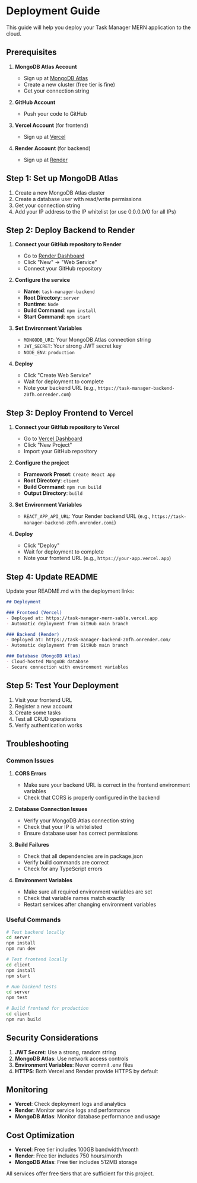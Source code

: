 # Deployment Guide

This guide will help you deploy your Task Manager MERN application to the cloud.

## Prerequisites

1. **MongoDB Atlas Account**
   - Sign up at [MongoDB Atlas](https://www.mongodb.com/atlas)
   - Create a new cluster (free tier is fine)
   - Get your connection string

2. **GitHub Account**
   - Push your code to GitHub

3. **Vercel Account** (for frontend)
   - Sign up at [Vercel](https://vercel.com)

4. **Render Account** (for backend)
   - Sign up at [Render](https://render.com)

## Step 1: Set up MongoDB Atlas

1. Create a new MongoDB Atlas cluster
2. Create a database user with read/write permissions
3. Get your connection string
4. Add your IP address to the IP whitelist (or use 0.0.0.0/0 for all IPs)

## Step 2: Deploy Backend to Render

1. **Connect your GitHub repository to Render**
   - Go to [Render Dashboard](https://dashboard.render.com)
   - Click "New" → "Web Service"
   - Connect your GitHub repository

2. **Configure the service**
   - **Name**: `task-manager-backend`
   - **Root Directory**: `server`
   - **Runtime**: `Node`
   - **Build Command**: `npm install`
   - **Start Command**: `npm start`

3. **Set Environment Variables**
   - `MONGODB_URI`: Your MongoDB Atlas connection string
   - `JWT_SECRET`: Your strong JWT secret key
   - `NODE_ENV`: `production`

4. **Deploy**
   - Click "Create Web Service"
   - Wait for deployment to complete
   - Note your backend URL (e.g., `https://task-manager-backend-z0fh.onrender.com`)

## Step 3: Deploy Frontend to Vercel

1. **Connect your GitHub repository to Vercel**
   - Go to [Vercel Dashboard](https://vercel.com/dashboard)
   - Click "New Project"
   - Import your GitHub repository

2. **Configure the project**
   - **Framework Preset**: `Create React App`
   - **Root Directory**: `client`
   - **Build Command**: `npm run build`
   - **Output Directory**: `build`

3. **Set Environment Variables**
   - `REACT_APP_API_URL`: Your Render backend URL (e.g., `https://task-manager-backend-z0fh.onrender.comi`)

4. **Deploy**
   - Click "Deploy"
   - Wait for deployment to complete
   - Note your frontend URL (e.g., `https://your-app.vercel.app`)

## Step 4: Update README

Update your README.md with the deployment links:

```markdown
## Deployment

### Frontend (Vercel)
- Deployed at: https://task-manager-mern-sable.vercel.app
- Automatic deployment from GitHub main branch

### Backend (Render)
- Deployed at: https://task-manager-backend-z0fh.onrender.com/
- Automatic deployment from GitHub main branch

### Database (MongoDB Atlas)
- Cloud-hosted MongoDB database
- Secure connection with environment variables
```

## Step 5: Test Your Deployment

1. Visit your frontend URL
2. Register a new account
3. Create some tasks
4. Test all CRUD operations
5. Verify authentication works

## Troubleshooting

### Common Issues

1. **CORS Errors**
   - Make sure your backend URL is correct in the frontend environment variables
   - Check that CORS is properly configured in the backend

2. **Database Connection Issues**
   - Verify your MongoDB Atlas connection string
   - Check that your IP is whitelisted
   - Ensure database user has correct permissions

3. **Build Failures**
   - Check that all dependencies are in package.json
   - Verify build commands are correct
   - Check for any TypeScript errors

4. **Environment Variables**
   - Make sure all required environment variables are set
   - Check that variable names match exactly
   - Restart services after changing environment variables

### Useful Commands

```bash
# Test backend locally
cd server
npm install
npm run dev

# Test frontend locally
cd client
npm install
npm start

# Run backend tests
cd server
npm test

# Build frontend for production
cd client
npm run build
```

## Security Considerations

1. **JWT Secret**: Use a strong, random string
2. **MongoDB Atlas**: Use network access controls
3. **Environment Variables**: Never commit .env files
4. **HTTPS**: Both Vercel and Render provide HTTPS by default

## Monitoring

- **Vercel**: Check deployment logs and analytics
- **Render**: Monitor service logs and performance
- **MongoDB Atlas**: Monitor database performance and usage

## Cost Optimization

- **Vercel**: Free tier includes 100GB bandwidth/month
- **Render**: Free tier includes 750 hours/month
- **MongoDB Atlas**: Free tier includes 512MB storage

All services offer free tiers that are sufficient for this project.
